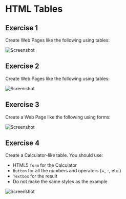 # HTML Tables

## Exercise 1
Create Web Pages like the following using tables:

![Screenshot](https://github.com/flextry/Telerik-Academy/blob/master/Web%20Design%20%26%20Development/1.%20HTML%20Basics/02.%20HTML%20-%20Tables/01.%20Fresh%20Fruits/index.png?raw=true)

## Exercise 2
Create Web Pages like the following using tables:

![Screenshot](https://github.com/flextry/Telerik-Academy/blob/master/Web%20Design%20%26%20Development/1.%20HTML%20Basics/02.%20HTML%20-%20Tables/02.%20Table%20of%20Letters/index.png?raw=true)

## Exercise 3
Create a Web Page like the following using forms:

![Screenshot](https://github.com/flextry/Telerik-Academy/blob/master/Web%20Design%20%26%20Development/1.%20HTML%20Basics/02.%20HTML%20-%20Tables/03.%20Simple%20web%20form/index.png?raw=true)

## Exercise 4
Create a Calculator-like table. You should use:
* HTML5 `form` for the Calculator
* `Button` for all the numbers and operators (+, -, etc.)
* `Textbox` for the result
* Do not make the same styles as the example

![Screenshot](https://github.com/flextry/Telerik-Academy/blob/master/Web%20Design%20%26%20Development/1.%20HTML%20Basics/02.%20HTML%20-%20Tables/04.%20Calculator/index.png?raw=true)
